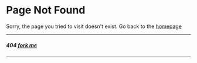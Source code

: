 # Page Not Found

Sorry, the page you tried to visit doesn't exist. Go back to the [homepage](/)

-------
##### 404 [fork me](https://github.com/wercker/wercker-devcenter)
-------
